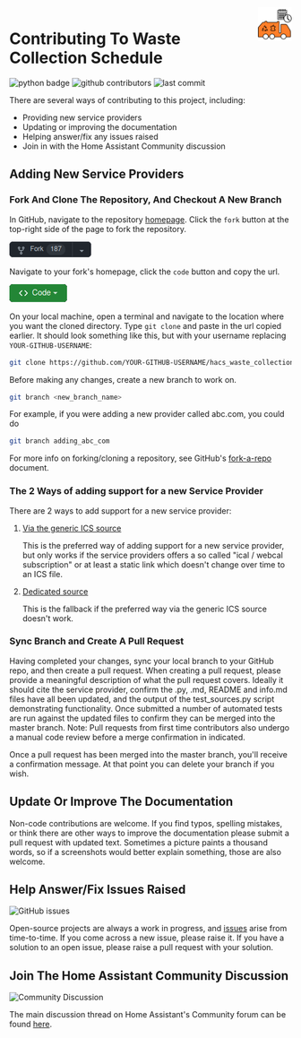 <img src="/images/icon.png" alt="Waste Collection Schedule logo" title="Waste Collection Schedule" align="right" height="60" />

# Contributing To Waste Collection Schedule

![python badge](https://img.shields.io/badge/Made%20with-Python-orange)
![github contributors](https://img.shields.io/github/contributors/mampfes/hacs_waste_collection_schedule?color=orange)
![last commit](https://img.shields.io/github/last-commit/mampfes/hacs_waste_collection_schedule?color=orange)

There are several ways of contributing to this project, including:

- Providing new service providers
- Updating or improving the documentation
- Helping answer/fix any issues raised
- Join in with the Home Assistant Community discussion

## Adding New Service Providers

### Fork And Clone The Repository, And Checkout A New Branch

In GitHub, navigate to the repository [homepage](https://github.com/mampfes/hacs_waste_collection_schedule). Click the `fork` button at the top-right side of the page to fork the repository.

![fork](/images/wcs_fork_btn.png)

Navigate to your fork's homepage, click the `code` button and copy the url.

![code](/images/wcs_code_btn.png)

On your local machine, open a terminal and navigate to the location where you want the cloned directory. Type `git clone` and paste in the url copied earlier. It should look something like this, but with your username replacing `YOUR-GITHUB-USERNAME`:

```bash
git clone https://github.com/YOUR-GITHUB-USERNAME/hacs_waste_collection_schedule
```

Before making any changes, create a new branch to work on.

```bash
git branch <new_branch_name>
```

For example, if you were adding a new provider called abc.com, you could do

```bash
git branch adding_abc_com
```

For more info on forking/cloning a repository, see GitHub's [fork-a-repo](https://docs.github.com/en/get-started/quickstart/fork-a-repo) document.

### The 2 Ways of adding support for a new Service Provider

There are 2 ways to add support for a new service provider:

1. [Via the generic ICS source](contributing_ics.md)

   This is the preferred way of adding support for a new service provider, but only works if the service providers offers a so called "ical / webcal subscription" or at least a static link which doesn't change over time to an ICS file.

2. [Dedicated source](contributing_source.md)

   This is the fallback if the preferred way via the generic ICS source doesn't work.

### Sync Branch and Create A Pull Request

Having completed your changes, sync your local branch to your GitHub repo, and then create a pull request. When creating a pull request, please provide a meaningful description of what the pull request covers. Ideally it should cite the service provider, confirm the .py, .md, README and info.md files have all been updated, and the output of the test_sources.py script demonstrating functionality. Once submitted a number of automated tests are run against the updated files to confirm they can be merged into the master branch. Note: Pull requests from first time contributors also undergo a manual code review before a merge confirmation in indicated.

Once a pull request has been merged into the master branch, you'll receive a confirmation message. At that point you can delete your branch if you wish.

## Update Or Improve The Documentation

Non-code contributions are welcome. If you find typos, spelling mistakes, or think there are other ways to improve the documentation please submit a pull request with updated text. Sometimes a picture paints a thousand words, so if a screenshots would better explain something, those are also welcome.

## Help Answer/Fix Issues Raised

![GitHub issues](https://img.shields.io/github/issues-raw/mampfes/hacs_waste_collection_schedule?color=orange)

Open-source projects are always a work in progress, and [issues](https://github.com/mampfes/hacs_waste_collection_schedule/issues) arise from time-to-time. If you come across a new issue, please raise it. If you have a solution to an open issue, please raise a pull request with your solution.

## Join The Home Assistant Community Discussion

![Community Discussion](https://img.shields.io/badge/Home%20Assistant%20Community-Discussion-orange)

The main discussion thread on Home Assistant's Community forum can be found [here](https://community.home-assistant.io/t/waste-collection-schedule-framework/186492).
